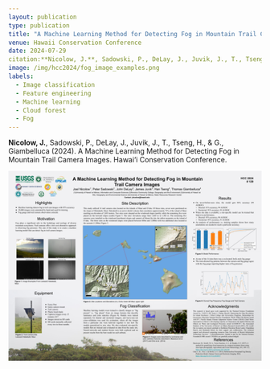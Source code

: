 ```yaml
---
layout: publication
type: publication
title: "A Machine Learning Method for Detecting Fog in Mountain Trail Camera Images"
venue: Hawaii Conservation Conference
date: 2024-07-29
citation:**Nicolow, J.**, Sadowski, P., DeLay, J., Juvik, J., T., Tseng, H., & G., Giambelluca (2024). A Machine Learning Method for Detecting Fog in Mountain Trail Camera Images. Hawaii Conservation Conference.
image: /img/hcc2024/fog_image_examples.png
labels:
  - Image classification
  - Feature engineering
  - Machine learning
  - Cloud forest
  - Fog
---
```



**Nicolow, J.**, Sadowski, P., DeLay, J., Juvik, J., T., Tseng, H., & G., Giambelluca (2024). A Machine Learning Method for Detecting Fog in Mountain Trail Camera Images. Hawai‘i Conservation Conference.

<img class="img-fluid" src="../img/hcc2024/hcc2024.png">

